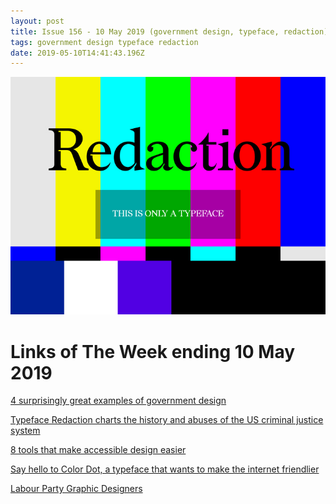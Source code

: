 ```yaml
---
layout: post
title: Issue 156 - 10 May 2019 (government design, typeface, redaction)
tags: government design typeface redaction
date: 2019-05-10T14:41:43.196Z
---
```

![4 surprisingly great examples of government design](/assets/uploads/issue-156.jpg "4 surprisingly great examples of government design")

# Links of The Week ending 10 May 2019

<a href="http://www.invisionapp.com/inside-design/examples-government-design/" target="_blank" title="4 surprisingly great examples of government design
" alt="4 surprisingly great examples of government design
">4 surprisingly great examples of government design
</a>

<a href="https://www.itsnicethat.com/articles/jeremy-mickel-mckl-forest-young-redaction-typeface-graphic-design-030519" title="Typeface Redaction charts the history and abuses of the US criminal justice system" alt="Typeface Redaction charts the history and abuses of the US criminal justice system" target="_blank">Typeface Redaction charts the history and abuses of the US criminal justice system</a>

<a href="https://www.invisionapp.com/inside-design/accessibility-tools" title="8 tools that make accessible design easier" alt="8 tools that make accessible design easier" target="_blank">8 tools that make accessible design easier</a>

<a href="https://www.itsnicethat.com/news/color-dot-typeface-martin-grasser-graphic-design-080519" title="Say hello to Color Dot, a typeface that wants to make the internet friendlier" alt="Say hello to Color Dot, a typeface that wants to make the internet friendlier" target="_blank">Say hello to Color Dot, a typeface that wants to make the internet friendlier</a>

<a href="https://twitter.com/labourdesign?lang=en" title="Labour Party Graphic Designers" alt="Labour Party Graphic Designers" target="_blank">Labour Party Graphic Designers</a>